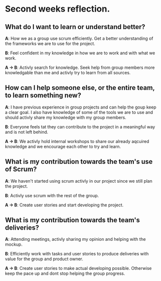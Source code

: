 # Second weeks reflection.

## What do I want to learn or understand better?

**A**: How we as a group use scrum efficiently. Get a better understanding of the frameworks we are to use for the project.

**B**: Feel confident in my knowledge in how we are to work and with what we work.

**A -> B**: Activly search for knowledge. Seek help from group members more knowledgable than me and activly try to learn from all sources.

## How can I help someone else, or the entire team, to learn something new?

**A**: I have previous experience in group projects and can help the goup keep a clear goal. I also have knowledge of some of the tools we are to use and should activly share my knowledge with my group members.

**B**: Everyone feels tat they can contribute to the project in a meaningful way and is not left behind.

**A -> B**: We activly hold internal workshops to share our already aqcuired knowledge and we encourage each other to try and learn.

## What is my contribution towards the team's use of Scrum?

**A**: We haven't started using scrum activly in our project since we still plan the project.

**B**: Activly use scrum with the rest of the group.

**A -> B**: Create user stories and start developing the project.

## What is my contribution towards the team's deliveries?

**A**: Attending meetings, activly sharing my opinion and helping with the mockup.

**B**: Efficiently work with tasks and user stories to produce deliveries with value for the group and product owner.

**A -> B**: Create user stories to make actual developing possible. Otherwise keep the pace up and dont stop helping the group progress.
